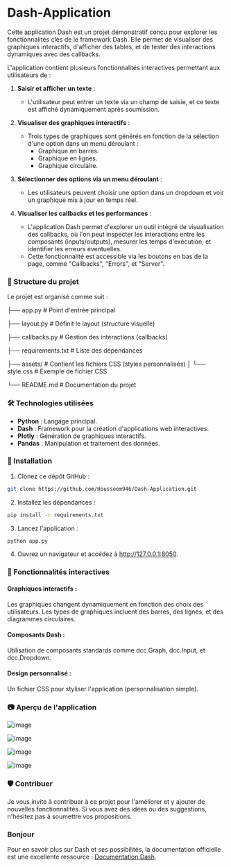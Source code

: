 # Dash-Application

Cette application Dash est un projet démonstratif conçu pour explorer les fonctionnalités clés de le framework Dash. Elle permet de visualiser des graphiques interactifs, d'afficher des tables, et de tester des interactions dynamiques avec des callbacks.

L'application contient plusieurs fonctionnalités interactives permettant aux utilisateurs de :

1. **Saisir et afficher un texte** :
   - L'utilisateur peut entrer un texte via un champ de saisie, et ce texte est affiché dynamiquement après soumission.

2. **Visualiser des graphiques interactifs** :
   - Trois types de graphiques sont générés en fonction de la sélection d'une option dans un menu déroulant :
     - Graphique en barres.
     - Graphique en lignes.
     - Graphique circulaire.

3. **Sélectionner des options via un menu déroulant** :
   - Les utilisateurs peuvent choisir une option dans un dropdown et voir un graphique mis à jour en temps réel.

4. **Visualiser les callbacks et les performances** :
   - L'application Dash permet d'explorer un outil intégré de visualisation des callbacks, où l'on peut inspecter les interactions entre les composants (inputs/outputs), mesurer les temps d'exécution, et identifier les 
     erreurs éventuelles.
   - Cette fonctionnalité est accessible via les boutons en bas de la page, comme "Callbacks", "Errors", et "Server".

### 📁 Structure du projet

Le projet est organisé comme suit :

 ├── app.py # Point d'entrée principal 
 
 ├── layout.py # Définit le layout (structure visuelle) 
 
 ├── callbacks.py # Gestion des interactions (callbacks) 
 
 ├── requirements.txt # Liste des dépendances 
 
 ├── assets/ # Contient les fichiers CSS (styles personnalisés) │ └── style.css # Exemple de fichier CSS 
 
 └── README.md # Documentation du projet

### 🛠️ Technologies utilisées

- **Python** : Langage principal.
- **Dash** : Framework pour la création d'applications web interactives.
- **Plotly** : Génération de graphiques interactifs.
- **Pandas** : Manipulation et traitement des données.

### 🚀 Installation

1. Clonez ce dépôt GitHub :
   
```bash
git clone https://github.com/Housseem946/Dash-Application.git
```
2. Installez les dépendances :

 ```bash
pip install -r requirements.txt
 ```
3. Lancez l'application :

 ```bash
python app.py
 ```
4. Ouvrez un navigateur et accédez à http://127.0.0.1:8050.

### 🎨 Fonctionnalités interactives

#### Graphiques interactifs :

Les graphiques changent dynamiquement en fonction des choix des utilisateurs.
Les types de graphiques incluent des barres, des lignes, et des diagrammes circulaires.

#### Composants Dash :

Utilisation de composants standards comme dcc.Graph, dcc.Input, et dcc.Dropdown.

#### Design personnalisé :

Un fichier CSS pour styliser l'application (personnalisation simple).

### 📷 Aperçu de l'application

![image](https://github.com/user-attachments/assets/fae1b106-1a56-4873-88ed-a0c571a55765)

![image](https://github.com/user-attachments/assets/656c8dbb-e927-4236-beb1-6032e7507bba)

![image](https://github.com/user-attachments/assets/95e521a8-38b4-4def-a184-c2471dcb696f)

![image](https://github.com/user-attachments/assets/d70b62bb-cfd2-4250-9747-36a592d6fc23)

### 🛡️ Contribuer

Je vous invite à contribuer à ce projet pour l'améliorer et y ajouter de nouvelles fonctionnalités. Si vous avez des idées ou des suggestions, n'hésitez pas à soumettre vos propositions. 

### Bonjour 

Pour en savoir plus sur Dash et ses possibilités, la documentation officielle est une excellente ressource : [Documentation Dash](https://dash.plotly.com/).
